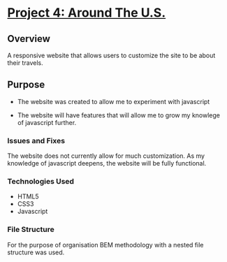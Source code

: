 # [Project 4: Around The U.S.](https://braxtontr1.github.io/web_project_4/)

## Overview

A responsive website that allows users to customize the site to be about their travels.

## Purpose

* The website was created to allow me to experiment with javascript

* The website will have features that will allow me to grow my knowlege of javascript further.

### Issues and Fixes

The website does not currently allow for much customization. As my knowledge of javascript deepens, the website will be fully functional.

### Technologies Used

* HTML5
* CSS3
* Javascript

### File Structure

For the purpose of organisation BEM methodology with a nested file structure was used.